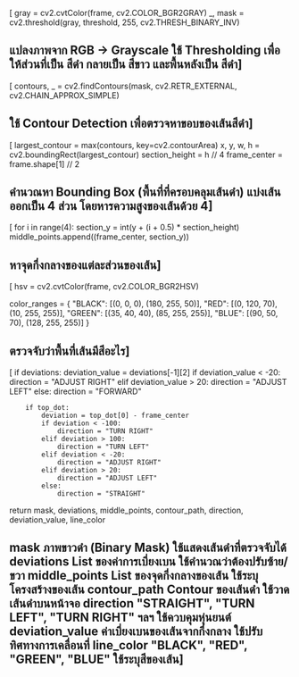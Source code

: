 [
gray = cv2.cvtColor(frame, cv2.COLOR_BGR2GRAY)
_, mask = cv2.threshold(gray, threshold, 255, cv2.THRESH_BINARY_INV)

แปลงภาพจาก RGB → Grayscale 
ใช้ Thresholding เพื่อให้ส่วนที่เป็น สีดำ กลายเป็น สีขาว และพื้นหลังเป็น สีดำ]
-------------------------------------------------------------------------------------------------------------------------------------------------
[
contours, _ = cv2.findContours(mask, cv2.RETR_EXTERNAL, cv2.CHAIN_APPROX_SIMPLE)

ใช้ Contour Detection เพื่อตรวจหาขอบของเส้นสีดำ]
-------------------------------------------------------------------------------------------------------------------------------------------------
[
largest_contour = max(contours, key=cv2.contourArea)
x, y, w, h = cv2.boundingRect(largest_contour)
section_height = h // 4
frame_center = frame.shape[1] // 2

คำนวณหา Bounding Box (พื้นที่ที่ครอบคลุมเส้นดำ)
แบ่งเส้นออกเป็น 4 ส่วน โดยหารความสูงของเส้นด้วย 4]
-------------------------------------------------------------------------------------------------------------------------------------------------
[
for i in range(4):
    section_y = int(y + (i + 0.5) * section_height)
    middle_points.append((frame_center, section_y))

 หาจุดกึ่งกลางของแต่ละส่วนของเส้น]
-------------------------------------------------------------------------------------------------------------------------------------------------
[
 hsv = cv2.cvtColor(frame, cv2.COLOR_BGR2HSV)

color_ranges = {
    "BLACK": [(0, 0, 0), (180, 255, 50)],
    "RED": [(0, 120, 70), (10, 255, 255)],
    "GREEN": [(35, 40, 40), (85, 255, 255)],
    "BLUE": [(90, 50, 70), (128, 255, 255)]
}

ตรวจจับว่าพื้นที่เส้นมีสีอะไร]
-------------------------------------------------------------------------------------------------------------------------------------------------
[
if deviations:
            deviation_value = deviations[-1][2]
            if deviation_value < -20:
                direction = "ADJUST RIGHT"
            elif deviation_value > 20:
                direction = "ADJUST LEFT"
            else:
                direction = "FORWARD"

        if top_dot:
            deviation = top_dot[0] - frame_center
            if deviation < -100:  
                direction = "TURN RIGHT"
            elif deviation > 100:  
                direction = "TURN LEFT"
            elif deviation < -20:  
                direction = "ADJUST RIGHT"
            elif deviation > 20:  
                direction = "ADJUST LEFT"
            else:
                direction = "STRAIGHT"

return mask, deviations, middle_points, contour_path, direction, deviation_value, line_color

mask	ภาพขาวดำ (Binary Mask)	ใช้แสดงเส้นดำที่ตรวจจับได้
deviations	List ของค่าการเบี่ยงเบน	ใช้คำนวณว่าต้องปรับซ้าย/ขวา
middle_points	List ของจุดกึ่งกลางของเส้น	ใช้ระบุโครงสร้างของเส้น
contour_path	Contour ของเส้นดำ	ใช้วาดเส้นดำบนหน้าจอ
direction	"STRAIGHT", "TURN LEFT", "TURN RIGHT" ฯลฯ	ใช้ควบคุมหุ่นยนต์
deviation_value	ค่าเบี่ยงเบนของเส้นจากกึ่งกลาง	ใช้ปรับทิศทางการเคลื่อนที่
line_color	"BLACK", "RED", "GREEN", "BLUE" 	ใช้ระบุสีของเส้น]
-------------------------------------------------------------------------------------------------------------------------------------------------
